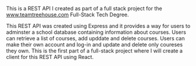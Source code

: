 
This is a REST API I created as part of a full stack project for the www.teamtreehouse.com Full-Stack Tech Degree.

This REST API was created using Express and it provides a  way for users to adminster a school database containing information about courses.
Users can retrieve a list of courses, add upddate and delete courses. Users can make their own account and log-in and update and delete only coureses they 
own. This is the first part of a full-stack project where I will create a client for this REST API using React.


